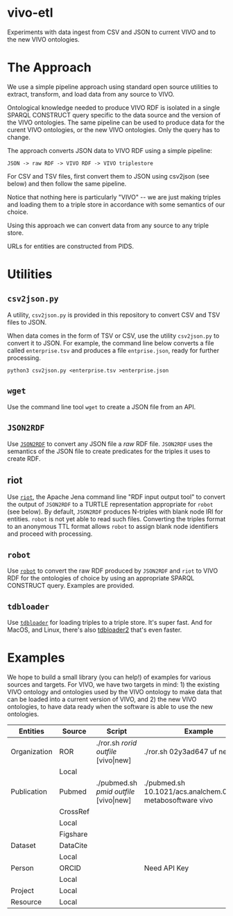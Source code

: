 # vivo-etl
Experiments with data ingest from CSV and JSON to current VIVO and to the new VIVO 
ontologies.

# The Approach

We use a simple pipeline approach using standard open source utilities to 
extract, transform, and load data from any source to VIVO.

Ontological 
knowledge needed to produce VIVO RDF is isolated in a single SPARQL CONSTRUCT
query specific to the data source and the version of the VIVO ontologies. The
same pipeline can be used to produce data for the curent VIVO ontologies, or
the new VIVO ontologies.  Only the query has to change.

The approach converts JSON data to VIVO RDF using a simple pipeline:

    JSON -> raw RDF -> VIVO RDF -> VIVO triplestore
    
For CSV and TSV files, first convert them to JSON using csv2json (see below) and then 
follow the same pipeline.

Notice that nothing here is particularly "VIVO" -- we are just making triples and
loading them to a triple store in accordance with some semantics of our choice.

Using this approach we can convert data from any source to any triple store.

URLs for entities are constructed from PIDS.

# Utilities

## `csv2json.py`

A utility, `csv2json.py` is provided in this repository to convert CSV and TSV files 
to JSON.

When data comes in the form of TSV or CSV, use the utility `csv2json.py` to convert
it to JSON.  For example, the command line below converts a file called 
`enterprise.tsv` and produces a file `entprise.json`, ready for further processing.

    python3 csv2json.py <enterprise.tsv >enterprise.json

## `wget`

Use the command line tool `wget` to create a JSON file from an API.

## `JSON2RDF`

Use [`JSON2RDF`](https://github.com/AtomGraph/JSON2RDF) to convert any JSON file a *raw* 
RDF file.  `JSON2RDF` uses the semantics
of the JSON file to create predicates for the triples it uses to create RDF.

## riot

Use [`riot`](https://jena.apache.org/documentation/io/), the Apache Jena command line 
"RDF input 
output tool" to convert the output of 
`JSON2RDF` to a TURTLE representation appropriate for `robot` (see below).  By
default, `JSON2RDF` produces N-triples with blank node IRI for entities.  `robot` is
not yet able to read such files.  Converting the triples format to an anonymous TTL
format allows `robot` to assign blank node identifiers and proceed with processing.

## `robot`

Use [`robot`](http://robot.obolibrary.org/) to convert the raw RDF produced by `JSON2RDF` 
and `riot` to VIVO RDF for the
ontologies of choice by using an appropriate SPARQL CONSTRUCT query.  Examples
are provided.

## `tdbloader`

Use [`tdbloader`](https://jena.apache.org/documentation/tdb/commands.html#tdbloader) for 
loading triples to a triple store.  It's super fast. And
for MacOS, and Linux, there's also 
[tdbloader2](https://jena.apache.org/documentation/tdb/commands.html#tdbloader2) 
that's even faster.

# Examples

We hope to build a small library (you can help!) of examples for various sources and
targets.  For VIVO, we have two targets in mind: 1) the existing VIVO ontology and
ontologies used by the VIVO ontology to make data that can be loaded into a current
version of VIVO, and 2) the new VIVO ontologies, to have data ready when the software
is able to use the new ontologies.

| Entities | Source | Script | Example |
| --- | --- | --- | --- | 
|Organization | ROR | ./ror.sh *rorid* *outfile* [vivo\|new] | ./ror.sh 02y3ad647 uf new |
| | Local |  | | 
|Publication | Pubmed | ./pubmed.sh *pmid* *outfile* [vivo\|new] | ./pubmed.sh 10.1021/acs.analchem.0c03581 metabosoftware vivo |
|  | CrossRef | | |
| | Local | | |
|  | Figshare | | |
|Dataset | DataCite | | |
|  | Local | | |
|Person | ORCID | | Need API Key|
|  | Local | | |
|Project | Local | | |
|Resource | Local | | |